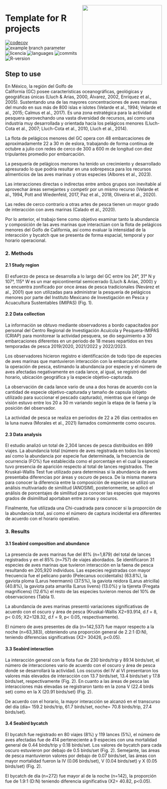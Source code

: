 <a href="https://www.islas.org.mx"><img src="https://www.islas.org.mx/img/logo.svg" align="right" width="256" /></a>

# Template for R projects
[![codecov](https://codecov.io/gh/IslasGECI/bycatch_gulf_of_california/graph/badge.svg?token=wyxnwZypMA)](https://codecov.io/gh/IslasGECI/clean_camera_data)
![example branch
parameter](https://github.com/IslasGECI/bycatch_gulf_of_california/actions/workflows/actions.yml/badge.svg)
![licencia](https://img.shields.io/github/license/IslasGECI/bycatch_gulf_of_california)
![languages](https://img.shields.io/github/languages/top/IslasGECI/bycatch_gulf_of_california)
![commits](https://img.shields.io/github/commit-activity/y/IslasGECI/bycatch_gulf_of_california)
![R-version](https://img.shields.io/github/r-package/v/IslasGECI/bycatch_gulf_of_california)

## Step to use

En México, la región del Golfo de California (GC) posee características oceanográficas,
geológicas y geográficas únicas (Lluch & Arias, 2000, Álvarez, 2002, Enríquez et al.,
2005). Sustentando una de las mayores concentraciones de aves marinas del mundo en sus más
de 800 islas e islotes (Velarde et al., 1994; Velarde et al., 2015; Calmus et al., 2017).
Es una zona estratégica para la actividad pesquera aprovechando una vasta diversidad de
recursos, así como una industria muy desarrollada y orientada hacia los pelágicos menores
(Lluch-Cota et al., 2007; Lluch-Cota et al., 2010, Lluch et al., 2014). 

La flota de pelágicos menores del GC opera con 48 embarcaciones de aproximadamente 22 a 30
m de eslora, trabajando de forma continua de octubre a julio con redes de cerco de 300 a
600 m de longitud con diez tripulantes promedio por embarcación.

La pesquería de pelágicos menores ha tenido un crecimiento y desarrollado apresurado lo que
podría resultar en una sobrepesca para los recursos alimenticios de las aves marinas y
otras especies (Albores et al., 2023).

Las interacciones directas o indirectas entre ambos grupos son inevitable al aprovechar
áreas semejantes y competir por un mismo recurso (Velarde et al., 1994, Pott and
Wiedenfeld, 2017, Paz et al., 2018, Oliveira et al., 2020).

Las redes de cerco contrario a otras artes de pesca tienen un mayor grado de interacción
con aves marinas (Calado et al., 2020).

Por lo anterior, el trabajo tiene como objetivo examinar tanto la abundancia y composición
de las aves marinas que interactúan con la flota de pelágicos menores del Golfo de
California, así como evaluar la intensidad de la interacción y bycatch que se presenta de
forma espacial, temporal y por horario operacional.

### 2. Methods
#### 2.1 Study region 
El esfuerzo de pesca se desarrolla a lo largo del GC entre los 24°, 31° N y 107°, 115° W es
un mar epicontinental semicerrado (Lluch & Arias, 2000) y se encuentra zonificado por once
áreas de pesca tradicionales (Nevárez et al., 2001) que son utilizadas para administrar la
pesquería de pelágicos menores por parte del Instituto Mexicano de Investigación en Pesca y
Acuacultura Sustentables (IMIPAS) (Fig. 1).

#### 2.2 Data collection 
La información se obtuvo mediante observadores a bordo capacitados por personal del Centro
Regional de Investigación Acuícola y Pesquera-IMIPAS (CRIAP) para monitorear la actividad
pesquera, se dio seguimiento a 30 embarcaciones diferentes en un periodo de 18 meses
repartidos en tres temporadas de pesca 2019/2020, 2021/2022 y 2022/2023.

Los observadores hicieron registro e identificación de todo tipo de especies de aves
marinas que mantuvieron interacción con la embarcación durante la operación de pesca,
estimando la abundancia por especie y el número de aves afectadas negativamente en cada
lance, al igual, se registró del horario, ubicación geográfica y la especie
objetivo-capturada.

La observación de cada lance vario de una a dos horas de acuerdo con la cantidad de especie
objetivo-capturada y tamaño de capsula (objeto utilizado para succionar el pescado
capturado), mientras que el rango de visión estuvo entre los 20 a 30 m variando según la
etapa de la faena y la posición del observador. 

La actividad de pesca se realiza en periodos de 22 a 26 días centrados en la luna nueva
(Morales et al., 2021) llamados comúnmente como oscuros.

#### 2.3 Data analysis 
El estudio analizó un total de 2,304 lances de pesca distribuidos en 899 viajes. La
abundancia total (número de aves registrada en todos los lances) así como la abundancia por
especie fue determinada, la frecuencia de ocurrencia (FO%) fue establecida como el
porcentaje en el cual la especie tuvo presencia de aparición respecto al total de lances
registrados. The Kruskal–Wallis Test fue utilizado para determinas si la abundancia de aves
presentaba diferencias por áreas y oscuro de pesca. De la misma manera para conocer la
diferencia entre la composición de especies se utilizó un análisis multivariado de
similitud (ANOSIM), posteriormente, se aplicó el análisis de porcentajes de similitud para
conocer las especies que mayores grados de disimilitud aportaban entre zonas y oscuros.

Finalmente, fue utilizada una Chi-cuadrada para conocer si la proporción de la abundancia
total, así como el número de captura incidental era diferentes de acuerdo con el horario
operativo.

### 3. Results
#### 3.1 Seabird composition and abundance
La presencia de aves marinas fue del 81% (n=1,879) del total de lances registrados y en el
85% (n=757) de viajes abordados. Se identificaron 31 especies de aves marinas que tuvieron
interacción en la faena de pesca resultando en 205,920 individuos. Las especies registradas
con mayor frecuencia fue el pelicano pardo (Pelecanus occidentalis) (63.8%), la gaviota
ploma (Larus heermanni) (37.5%), la gaviota reidora (Larus atricilla) (40.8%), la gaviota
pata amarilla (Larus livens) (13.0%) y la tijereta (Fregata magnificens) (12.6%) el resto
de las especies tuvieron menos del 10% de observaciones (Tabla 1).

La abundancia de aves marinas presentó variaciones significativas de acuerdo con el oscuro
y área de pesca (Kruskal-Wallis X2=93.914, d.f = 8, p< 0.05; X2=128.32, d.f = 9, p< 0.05,
respectivamente).

El número de aves presentes de día (n=142,537) fue mayor respecto a la noche (n=63,383),
obteniendo una proporción general de 2.2:1 (D:N), teniendo diferencias significativas (X2=
30426, p<0.05).

#### 3.3 Seabird interaction
La interacción general con la flota fue de 230 birds/trip y 89.14 birds/set, el número de
interacciones vario de acuerdo con el oscuro y área de pesca donde se desarrollará la
actividad. Los oscuros del IV al VI presentaron los valores más elevados de interacción con
13.7 birds/set, 13.4 birds/set y 17.8 birds/set, respectivamente (Fig. 2). En cuanto a las
áreas de pesca las interacciones más elevadas se registraron tanto en la zona V (22.4 birds
set) como en la X (20.91 birds/set) (Fig. 2). 

De acuerdo con el horario, la mayor interacción se alcanzó en el transcurso del día (día=
159.2 birds/trip, 61.7 birds/set, noche= 70.8 birds/trip, 27.4 birds/set).
#### 3.4 Seabird bycatch
El bycatch fue registrado en 80 viajes (8%) y 119 lances (5%), el número de aves afectadas
fue de 414 perteneciente a 9 especies con una mortalidad general de 0.44 birds/trip y 0.18
birds/set. Los valores de bycatch para cada oscuro estuvieron por debajo de 0.5 birds/set
(Fig. 2). Semejante, las áreas de pesca mantuvieron valores por debajo de 0.07 birds/set,
las áreas con mayor mortalidad fueron la IV (0.06 birds/set), V (0.04 birds/set) y X (0.05
birds/set) (Fig. 2).

El bycatch de día (n=272) fue mayor al de la noche (n=142), la proporción fue de 1.9:1
(D:N) teniendo diferencia significativa (X2= 40.82, p<0.05). 